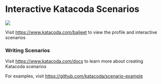# Interactive Katacoda Scenarios

[![](http://shields.katacoda.com/katacoda/baljeet/count.svg)](https://www.katacoda.com/baljeet "Get your profile on Katacoda.com")

Visit https://www.katacoda.com/baljeet to view the profile and interactive scenarios

### Writing Scenarios
Visit https://www.katacoda.com/docs to learn more about creating Katacoda scenarios

For examples, visit https://github.com/katacoda/scenario-example
